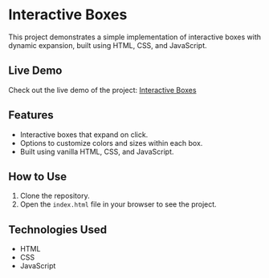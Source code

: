# Interactive Boxes

This project demonstrates a simple implementation of interactive boxes with dynamic expansion, built using HTML, CSS, and JavaScript.

## Live Demo

Check out the live demo of the project: [Interactive Boxes](https://interactiveb.netlify.app/)

## Features

- Interactive boxes that expand on click.
- Options to customize colors and sizes within each box.
- Built using vanilla HTML, CSS, and JavaScript.

## How to Use

1. Clone the repository.
2. Open the `index.html` file in your browser to see the project.

## Technologies Used

- HTML
- CSS
- JavaScript
